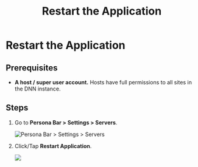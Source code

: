 ﻿---
uid: restart-application
topic: restart-application
locale: en
title: Restart the Application
dnneditions: Evoq Content,Evoq Engage
dnnversion: 09.02.00
parent-topic: administrators-servers-overview
related-topics: retrieve-system-info,view-server-logs,about-web-servers
---

# Restart the Application

## Prerequisites

*   **A host / super user account.** Hosts have full permissions to all sites in the DNN instance.

## Steps

1.  Go to **Persona Bar \> Settings \> Servers**.
    
    ![Persona Bar > Settings > Servers](/images/scr-pbar-host-Settings-E91.png)
    
2.  Click/Tap **Restart Application**.
    
      
    
    ![](/images/scr-Servers-buttons-RestartApplication.png)
